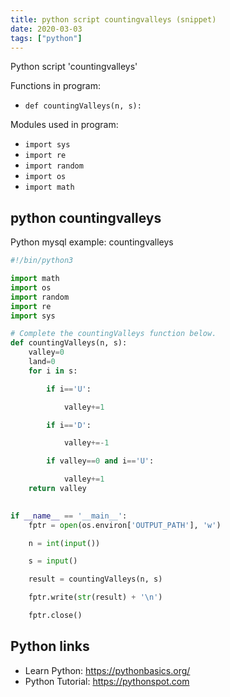 ```yaml
---
title: python script countingvalleys (snippet)
date: 2020-03-03
tags: ["python"]
---
```

Python script 'countingvalleys'

Functions in program: 
* `def countingValleys(n, s):`

Modules used in program: 
* `import sys`
* `import re`
* `import random`
* `import os`
* `import math`

## python countingvalleys

Python mysql example: countingvalleys

```python
#!/bin/python3

import math
import os
import random
import re
import sys

# Complete the countingValleys function below.
def countingValleys(n, s):
    valley=0
    land=0
    for i in s:

        if i=='U':

            valley+=1

        if i=='D':

            valley+=-1

        if valley==0 and i=='U':

            valley+=1
    return valley
    

if __name__ == '__main__':
    fptr = open(os.environ['OUTPUT_PATH'], 'w')

    n = int(input())

    s = input()

    result = countingValleys(n, s)

    fptr.write(str(result) + '\n')

    fptr.close()


```

## Python links

- Learn Python: https://pythonbasics.org/
- Python Tutorial: https://pythonspot.com
